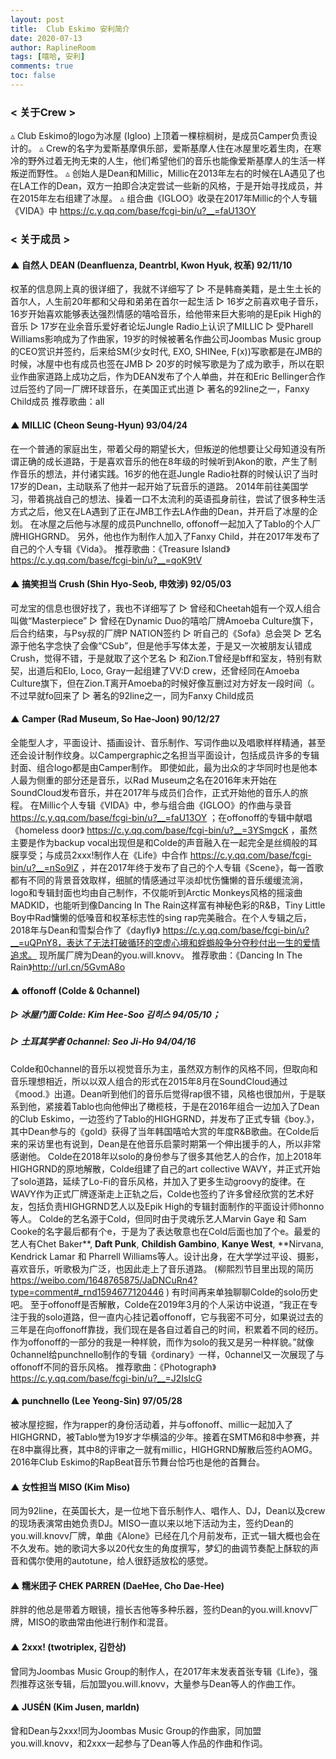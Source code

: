 ```yaml
---
layout: post
title:  Club Eskimo 安利简介
date: 2020-07-13
author: RaplineRoom
tags: [嘻哈, 安利]
comments: true
toc: false
---
```


### < 关于Crew >

▵ Club Eskimo的logo为冰屋 (Igloo) 上顶着一棵棕榈树，是成员Camper负责设计的。
▵ Crew的名字为爱斯基摩俱乐部，爱斯基摩人住在冰屋里吃着生肉，在寒冷的野外过着无拘无束的人生，他们希望他们的音乐也能像爱斯基摩人的生活一样叛逆而野性。
▵ 创始人是Dean和Millic，Millic在2013年左右的时候在LA遇见了也在LA工作的Dean，双方一拍即合决定尝试一些新的风格，于是开始寻找成员，并在2015年左右组建了冰屋。
▵ 组合曲《IGLOO》收录在2017年Millic的个人专辑《VIDA》中 https://c.y.qq.com/base/fcgi-bin/u?__=faU13OY

### < 关于成员 >

#### ▲ 自然人 DEAN (Deanfluenza, Deantrbl, Kwon Hyuk, 权革) 92/11/10

权革的信息网上真的很详细了，我就不详细写了
▻ 不是韩裔美籍，是土生土长的首尔人，人生前20年都和父母和弟弟在首尔一起生活
▻ 16岁之前喜欢电子音乐，16岁开始喜欢能够表达强烈情感的嘻哈音乐，给他带来巨大影响的是Epik High的音乐
▻ 17岁在业余音乐爱好者论坛Jungle Radio上认识了MILLIC
▻ 受Pharell Williams影响成为了作曲家，19岁的时候被著名作曲公司Joombas Music group的CEO赏识并签约，后来给SM(少女时代, EXO, SHINee, F(x))写歌都是在JMB的时候，冰屋中也有成员也签在JMB
▻ 20岁的时候写歌是为了成为歌手，所以在职业作曲家道路上成功之后，作为DEAN发布了个人单曲，并在和Eric Bellinger合作过后签约了同一厂牌环球音乐，在美国正式出道
▻ 著名的92line之一，Fanxy Child成员
推荐歌曲：all

#### ▲ MILLIC (Cheon Seung-Hyun) 93/04/24

在一个普通的家庭出生，带着父母的期望长大，但叛逆的他想要让父母知道没有所谓正确的成长道路，于是喜欢音乐的他在8年级的时候听到Akon的歌，产生了制作音乐的想法，并付诸实践。16岁的他在逛Jungle Radio社群的时候认识了当时17岁的Dean，主动联系了他并一起开始了玩音乐的道路。
2014年前往美国学习，带着挑战自己的想法、操着一口不太流利的英语孤身前往，尝试了很多种生活方式之后，他又在LA遇到了正在JMB工作去LA作曲的Dean，并开启了冰屋的企划。
在冰屋之后他与冰屋的成员Punchnello, offonoff一起加入了Tablo的个人厂牌HIGHGRND。
另外，他也作为制作人加入了Fanxy Child，并在2017年发布了自己的个人专辑《Vida》。
推荐歌曲：《Treasure Island》https://c.y.qq.com/base/fcgi-bin/u?__=qoK9tV

#### ▲ 搞笑担当 Crush (Shin Hyo-Seob, 申效涉) 92/05/03

可龙宝的信息也很好找了，我也不详细写了
▻ 曾经和Cheetah姐有一个双人组合叫做“Masterpiece”
▻ 曾经在Dynamic Duo的嘻哈厂牌Amoeba Culture旗下，后合约结束，与Psy叔的厂牌P NATION签约
▻ 听自己的《Sofa》总会哭
▻ 艺名源于他名字念快了会像“CSub”，但是他手写体太差，于是又一次被朋友认错成Crush，觉得不错，于是就取了这个艺名
▻ 和Zion.T曾经是bff和室友，特别有默契，出道后和Elo, Loco, Gray一起组建了VV:D crew，还曾经同在Amoeba Culture旗下，但在Zion.T离开Amoeba的时候好像互删过对方好友一段时间（。不过早就fo回来了
▻ 著名的92line之一，同为Fanxy Child成员

#### ▲ Camper (Rad Museum, So Hae-Joon) 90/12/27

全能型人才，平面设计、插画设计、音乐制作、写词作曲以及唱歌样样精通，甚至还会设计制作纹身。以Campergraphic之名担当平面设计，包括成员许多的专辑封面、组合logo都是由Camper制作。
即使如此，最为出众的才华同时也是他本人最为侧重的部分还是音乐，以Rad Museum之名在2016年末开始在SoundCloud发布音乐，并在2017年与成员们合作，正式开始他的音乐人的旅程。
在Millic个人专辑《VIDA》中，参与组合曲《IGLOO》的作曲与录音 https://c.y.qq.com/base/fcgi-bin/u?__=faU13OY ；在offonoff的专辑中献唱《homeless door》 https://c.y.qq.com/base/fcgi-bin/u?__=3YSmgcK ，虽然主要是作为backup vocal出现但是和Colde的声音融入在一起完全是丝绸般的耳膜享受；与成员2xxx!制作人在《Life》中合作 https://c.y.qq.com/base/fcgi-bin/u?__=nSo9lZ ，并在2017年终于发布了自己的个人专辑《Scene》，每一首歌都有不同的背景音效取样，细腻的情感通过平淡却忧伤慵懒的音乐缓缓流淌，logo和专辑封面也均由自己制作，不仅能听到Arctic Monkeys风格的摇滚曲MADKID，也能听到像Dancing In The Rain这样富有神秘色彩的R&B，Tiny Little Boy中Rad慵懒的低嗓音和权革标志性的sing rap完美融合。在个人专辑之后，2018年与Dean和雪梨合作了《dayfly》 https://c.y.qq.com/base/fcgi-bin/u?__=uQPnY8，表达了无法打破循环的空虚心境和蜉蝣般争分夺秒付出一生的爱情追求。
现所属厂牌为Dean的you.will.knovv。
推荐歌曲：《Dancing In The Rain》http://url.cn/5GvmA8o

#### ▲ offonoff (Colde & 0channel)

##### ▻ 冰屋门面 Colde: Kim Hee-Soo 김히스 94/05/10；

##### ▻ 土耳其学者 0channel: Seo Ji-Ho 94/04/16

Colde和0channel的音乐以视觉音乐为主，虽然双方制作的风格不同，但取向和音乐理想相近，所以以双人组合的形式在2015年8月在SoundCloud通过《mood.》出道。Dean听到他们的音乐后觉得rap很不错，风格也很加州，于是联系到他，紧接着Tablo也向他伸出了橄榄枝，于是在2016年组合一边加入了Dean的Club Eskimo，一边签约了Tablo的HIGHGRND，并发布了正式专辑《boy.》，其中Dean参与的《gold》获得了当年韩国嘻哈大赏的年度R&B歌曲。在Colde后来的采访里也有说到，Dean是在他音乐启蒙时期第一个伸出援手的人，所以非常感谢他。
Colde在2018年以solo的身份参与了很多其他艺人的合作，加上2018年HIGHGRND的原地解散，Colde组建了自己的art collective WAVY，并正式开始了solo道路，延续了Lo-Fi的音乐风格，并加入了更多生动groovy的旋律。在WAVY作为正式厂牌逐渐走上正轨之后，Colde也签约了许多曾经欣赏的艺术好友，包括负责HIGHGRND艺人以及Epik High的专辑封面制作的平面设计师honno等人。
Colde的艺名源于Cold，但同时由于灵魂乐艺人Marvin Gaye 和 Sam Cooke的名字最后都有个e，于是为了表达敬意也在Cold后面也加了个e。最爱的艺人有Chet Baker**, **Daft Punk**, **Childish Gambino**, **Kanye West**, **Nirvana,  Kendrick Lamar 和 Pharrell Williams等人。设计出身，在大学学过平设、摄影，喜欢音乐，听歌极为广泛，也因此走上了音乐道路。 (柳熙烈节目里出现的简历 https://weibo.com/1648765875/JaDNCuRn4?type=comment#_rnd1594677120446 ) 有时间再来单独聊聊Colde的solo历史吧。
至于offonoff是否解散，Colde在2019年3月的个人采访中说道，“我正在专注于我的solo道路，但一直内心挂记着offonoff，它与我密不可分，如果说过去的三年是在向offonoff靠拢，我们现在是各自过着自己的时间，积累着不同的经历。作为offonoff的一部分的我是一种样貌，而作为solo的我又是另一种样貌。”就像0channel给punchnello制作的专辑《ordinary》一样，0channel又一次展现了与offonoff不同的音乐风格。
推荐歌曲：《Photograph》https://c.y.qq.com/base/fcgi-bin/u?__=J2IslcG

#### ▲ punchnello (Lee Yeong-Sin) 97/05/28

被冰屋挖掘，作为rapper的身份活动着，并与offonoff、millic一起加入了HIGHGRND，被Tablo誉为19岁才华横溢的少年。接着在SMTM6和8中参赛，并在8中赢得比赛，其中8的评审之一就有millic，HIGHGRND解散后签约AOMG。2016年Club Eskimo的RapBeat音乐节舞台恰巧也是他的首舞台。

#### ▲ 女性担当 MISO (Kim Miso)

同为92line，在英国长大，是一位地下音乐制作人、唱作人、DJ，Dean以及crew的现场表演常由她负责DJ。MISO一直以来以地下活动为主，签约Dean的you.will.knovv厂牌，单曲《Alone》已经在几个月前发布，正式一辑大概也会在不久发布。她的歌词大多以20代女生的角度撰写，梦幻的曲调节奏配上酥软的声音和偶尔使用的autotune，给人很舒适放松的感觉。

#### ▲ 糯米团子 CHEK PARREN (DaeHee, Cho Dae-Hee) 

胖胖的他总是带着方眼镜，擅长吉他等多种乐器，签约Dean的you.will.knovv厂牌，MISO的歌曲常由他进行制作和混音。

#### ▲ 2xxx! (twotriplex, 김한상)

曾同为Joombas Music Group的制作人，在2017年末发表首张专辑《Life》，强烈推荐这张专辑，后加盟you.will.knovv，大量参与Dean等人的作曲工作。

#### ▲ JUSÉN (Kim Jusen, marldn)

曾和Dean与2xxx!同为Joombas Music Group的作曲家，同加盟you.will.knovv，和2xxx一起参与了Dean等人作品的作曲和作词。